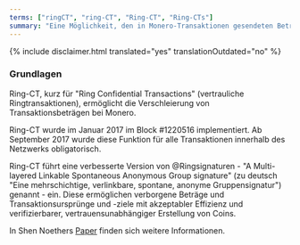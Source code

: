 ```yaml
---
terms: ["ringCT", "ring-CT", "Ring-CT", "Ring-CTs"]
summary: "Eine Möglichkeit, den in Monero-Transaktionen gesendeten Betrag zu verstecken"
---
```


{% include disclaimer.html translated="yes" translationOutdated="no" %}
### Grundlagen
Ring-CT, kurz für "Ring Confidential Transactions" (vertrauliche Ringtransaktionen), ermöglicht die Verschleierung von Transaktionsbeträgen bei Monero.

Ring-CT wurde im Januar 2017 im Block #1220516 implementiert. Ab September 2017 wurde diese Funktion für alle Transaktionen innerhalb des Netzwerks obligatorisch.

Ring-CT führt eine verbesserte Version von @Ringsignaturen - "A Multi-layered Linkable Spontaneous Anonymous Group signature" (zu deutsch "Eine mehrschichtige, verlinkbare, spontane, anonyme Gruppensignatur") genannt - ein. Diese ermöglichen verborgene Beträge und Transaktionsursprünge und -ziele mit akzeptabler Effizienz und verifizierbarer, vertrauensunabhängiger Erstellung von Coins.

In Shen Noethers [Paper](https://eprint.iacr.org/2015/1098) finden sich weitere Informationen.
